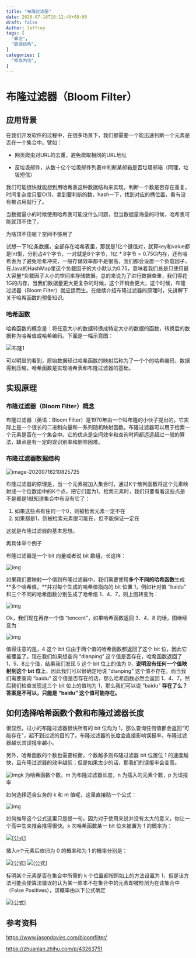 ```yaml
---
title: "布隆过滤器"
date: 2020-07-16T20:12:40+08:00
draft: false
Author: Jeffrey
tags: [
  "算法",
  "数据结构",
]
categories: [
  "修炼内功",
]
---
```




# 布隆过滤器（Bloom Filter）

## 应用背景

在我们开发软件的过程中，在很多场景下，我们都需要一个能迅速判断一个元素是否在一个集合中。譬如：

- 网页爬虫对URL的去重，避免爬取相同的URL地址

- 反垃圾邮件，从数十亿个垃圾邮件列表中判断某邮箱是否垃圾邮箱（同理，垃圾短信）

我们可能很快就能想到用哈希表这种数据结构来实现，判断一个数是否存在重复，时间复杂度只要O(1)，拿到要判断的数，hash一下，找到对应的桶位置，看有没有被占用就行了。

当数据量小的时候使用哈希表可能没什么问题，但当数据量海量的时候，哈希表可能就顶不住了。

为啥顶不住呢？空间不够用了

试想一下1亿条数据，全部存在哈希表里，那就是1亿个键值对，就算key和value都是Int型，分别占4个字节，一对就是8个字节，1亿 * 8字节  = 0.75G内存，还有哈希表为了避免哈希冲突，一般存储效率都不是很高，我们都会设置一个负载因子，在Java的HashMap里这个负载因子的大小默认为0.75，意味着我们总是只使用最大容量*负载因子大小的空间来存储数据。总的来说为了进行数据查重，我们得花1G的内存，当我们数据量更大更复杂的时候，这个开销会更大，这个时候，布隆过滤器（Bloom Filter）就应运而生。在继续介绍布隆过滤器的原理时，先讲解下关于哈希函数的预备知识。



### 哈希函数

哈希函数的概念是：将任意大小的数据转换成特定大小的数据的函数，转换后的数据称为哈希值或哈希编码。下面是一幅示意图：

![布隆1](https://tva1.sinaimg.cn/large/007S8ZIlgy1ggt415h221j30ai08rwew.jpg)

可以明显的看到，原始数据经过哈希函数的映射后称为了一个个的哈希编码，数据得到压缩。哈希函数是实现哈希表和布隆过滤器的基础。



## 实现原理

### 布隆过滤器（Bloom Filter）概念

布隆过滤器（英语：Bloom Filter）是1970年由一个叫布隆的小伙子提出的。它实际上是一个很长的二进制向量和一系列随机映射函数。布隆过滤器可以用于检索一个元素是否在一个集合中。它的优点是空间效率和查询时间都远远超过一般的算法，缺点是有一定的误识别率和删除困难。

### 布隆过滤器数据结构



![image-20200716210825725](https://tva1.sinaimg.cn/large/007S8ZIlgy1ggt4bfcbjaj31cs0qce0s.jpg)





布隆过滤器的原理是，当一个元素被加入集合时，通过K个散列函数将这个元素映射成一个位数组中的K个点，把它们置为1。检索元素时，我们只要看看这些点是不是都是1就知道集合中有没有它了：

1. 如果这些点有任何一个0，则被检索元素一定不在
2. 如果都是1，则被检索元素很可能在，但不能保证一定在

这就是布隆过滤器的基本思想。



再具体举个例子

布隆过滤器是一个 bit 向量或者说 bit 数组，长这样：

![img](https://pic4.zhimg.com/80/v2-530c9d4478398718c15632b9aa025c36_1440w.jpg)

如果我们要映射一个值到布隆过滤器中，我们需要使用**多个不同的哈希函数**生成**多个哈希值，**并对每个生成的哈希值指向的 bit 位置 1，例如针对值 “baidu” 和三个不同的哈希函数分别生成了哈希值 1、4、7，则上图转变为：

![img](https://pic4.zhimg.com/80/v2-a0ee721daf43f29dd42b7d441b79d227_1440w.jpg)

Ok，我们现在再存一个值 “tencent”，如果哈希函数返回 3、4、8 的话，图继续变为：

![img](https://pic1.zhimg.com/80/v2-c0c20d8e06308aae1578c16afdea3b6a_1440w.jpg)

值得注意的是，4 这个 bit 位由于两个值的哈希函数都返回了这个 bit 位，因此它被覆盖了。现在我们如果想查询 “dianping” 这个值是否存在，哈希函数返回了 1、5、8三个值，结果我们发现 5 这个 bit 位上的值为 0，**说明没有任何一个值映射到这个 bit 位上**，因此我们可以很确定地说 “dianping” 这个值不存在。而当我们需要查询 “baidu” 这个值是否存在的话，那么哈希函数必然会返回 1、4、7，然后我们检查发现这三个 bit 位上的值均为 1，那么我们可以说 “baidu” **存在了么？答案是不可以，只能是 “baidu” 这个值可能存在。**

## **如何选择哈希函数个数和布隆过滤器长度**

很显然，过小的布隆过滤器很快所有的 bit 位均为 1，那么查询任何值都会返回“可能存在”，起不到过滤的目的了。布隆过滤器的长度会直接影响误报率，布隆过滤器越长其误报率越小。

另外，哈希函数的个数也需要权衡，个数越多则布隆过滤器 bit 位置位 1 的速度越快，且布隆过滤器的效率越低；但是如果太少的话，那我们的误报率会变高。

![img](https://pic4.zhimg.com/80/v2-05d4a17ec47911d9ff0e72dc788d5573_1440w.jpg)k 为哈希函数个数，m 为布隆过滤器长度，n 为插入的元素个数，p 为误报率

如何选择适合业务的 k 和 m 值呢，这里直接贴一个公式：

![img](https://pic4.zhimg.com/80/v2-1ed5b79aa7ac2e9cd66c83690fdbfcf0_1440w.jpg)

如何推导这个公式这里只是提一句，因为对于使用来说并没有太大的意义，你让一个高中生来推会推得很快。k 次哈希函数某一 bit 位未被置为 1 的概率为：

![[公式]](https://www.zhihu.com/equation?tex=%281-%5Cfrac%7B1%7D%7Bm%7D%29%5E%7Bk%7D)

插入n个元素后依旧为 0 的概率和为 1 的概率分别是：

![[公式]](https://www.zhihu.com/equation?tex=%5Cleft%28+1-%5Cfrac%7B1%7D%7Bm%7D+%5Cright%29%5E%7Bnk%7D) ![[公式]](https://www.zhihu.com/equation?tex=1-+%5Cleft%28+1-%5Cfrac%7B1%7D%7Bm%7D+%5Cright%29%5E%7Bnk+%7D)

标明某个元素是否在集合中所需的 k 个位置都按照如上的方法设置为 1，但是该方法可能会使算法错误的认为某一原本不在集合中的元素却被检测为在该集合中（False Positives），该概率由以下公式确定

![[公式]](https://www.zhihu.com/equation?tex=%5Cleft%5B+1-+%5Cleft%28+1-%5Cfrac%7B1%7D%7Bm%7D+%5Cright%29%5E%7Bnk%7D+%5Cright%5D%5E%7Bk%7D%5Capprox%5Cleft%28+1-e%5E%7B-kn%2Fm%7D+%5Cright%29%5E%7Bk%7D)



## 参考资料

https://www.jasondavies.com/bloomfilter/

https://zhuanlan.zhihu.com/p/43263751












